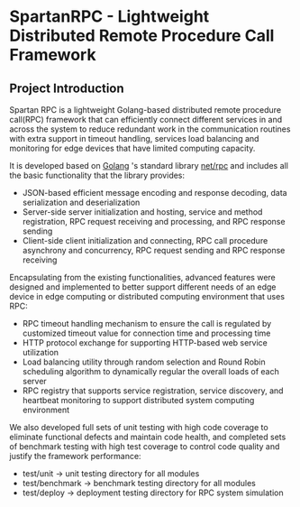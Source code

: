 # SpartanRPC - Lightweight Distributed Remote Procedure Call Framework

## Project Introduction

Spartan RPC is a lightweight Golang-based distributed remote procedure call(RPC) framework that can efficiently connect different services in and across the system to reduce redundant work in the communication routines with extra support in timeout handling, services load balancing and monitoring for edge devices that have limited computing capacity. 

It is developed based on [Golang](https://github.com/golang/go) 's standard library [net/rpc](https://github.com/golang/go/tree/master/src/net/rpc) and includes all the basic functionality that the library provides:
* JSON-based efficient message encoding and response decoding, data serialization and deserialization
* Server-side server initialization and hosting, service and method registration, RPC request receiving and processing, and RPC response sending
* Client-side client initialization and connecting, RPC call procedure asynchrony and concurrency, RPC request sending and RPC response receiving

Encapsulating from the existing functionalities, advanced features were designed and implemented to better support different needs of an edge device in edge computing or distributed computing environment that uses RPC:
* RPC timeout handling mechanism to ensure the call is regulated by customized timeout value for connection time and processing time  
* HTTP protocol exchange for supporting HTTP-based web service utilization
* Load balancing utility through random selection and Round Robin scheduling algorithm to dynamically regular the overall loads of each server
* RPC registry that supports service registration, service discovery, and heartbeat monitoring to support distributed system computing environment

We also developed full sets of unit testing with high code coverage to eliminate functional defects and maintain code health, and completed sets of benchmark testing with high test coverage to control code quality and justify the framework performance:
* test/unit -> unit testing directory for all modules
* test/benchmark -> benchmark testing directory for all modules
* test/deploy -> deployment testing directory for RPC system simulation


